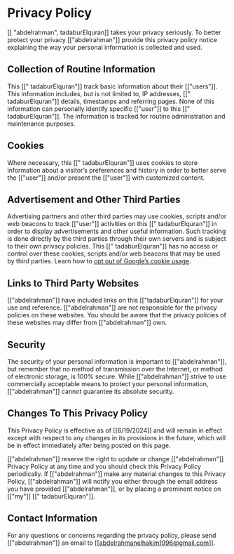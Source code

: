 # Privacy Policy

[[ "abdelrahman", tadaburElquran]] takes your privacy seriously. To better protect your privacy [["abdelrahman"]] provide this privacy policy notice explaining the way your personal information is collected and used.


## Collection of Routine Information

This [[" tadaburElquran"]] track basic information about their [["users"]]. This information includes, but is not limited to, IP addresses, [[" tadaburElquran"]] details, timestamps and referring pages. None of this information can personally identify specific [["user"]] to this [[" tadaburElquran"]]. The information is tracked for routine administration and maintenance purposes.


## Cookies

Where necessary, this [[" tadaburElquran"]] uses cookies to store information about a visitor’s preferences and history in order to better serve the [["user"]] and/or present the [["user"]] with customized content.


## Advertisement and Other Third Parties

Advertising partners and other third parties may use cookies, scripts and/or web beacons to track [["user"]] activities on this [[" tadaburElquran"]] in order to display advertisements and other useful information. Such tracking is done directly by the third parties through their own servers and is subject to their own privacy policies. This [[" tadaburElquran"]] has no access or control over these cookies, scripts and/or web beacons that may be used by third parties. Learn how to [opt out of Google’s cookie usage](http://www.google.com/privacy_ads.html).


## Links to Third Party Websites

[["abdelrahman"]] have included links on this [["tadaburElquran"]] for your use and reference. [["abdelrahman"]] are not responsible for the privacy policies on these websites. You should be aware that the privacy policies of these websites may differ from [["abdelrahman"]] own.


## Security

The security of your personal information is important to [["abdelrahman"]], but remember that no method of transmission over the Internet, or method of electronic storage, is 100% secure. While [["abdelrahman"]] strive to use commercially acceptable means to protect your personal information, [["abdelrahman"]] cannot guarantee its absolute security.


## Changes To This Privacy Policy

This Privacy Policy is effective as of [[6/19/2024]] and will remain in effect except with respect to any changes in its provisions in the future, which will be in effect immediately after being posted on this page.

[["abdelrahman"]] reserve the right to update or change [["abdelrahman"]] Privacy Policy at any time and you should check this Privacy Policy periodically. If [["abdelrahman"]] make any material changes to this Privacy Policy, [["abdelrahman"]] will notify you either through the email address you have provided [["abdelrahman"]], or by placing a prominent notice on [["my"]] [[" tadaburElquran"]].


## Contact Information

For any questions or concerns regarding the privacy policy, please send [["abdelrahman"]] an email to [[abdelrahmanelhakim1996@gmail.com]].
